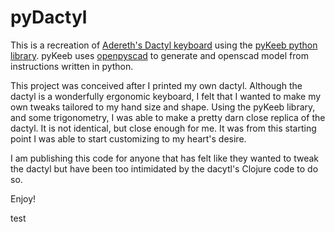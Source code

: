 # pyDactyl

This is a recreation of [Adereth's Dactyl keyboard](https://github.com/adereth/dactyl-keyboard) using the [pyKeeb python library](https://github.com/raycewest/pykeeb). pyKeeb uses [openpyscad](https://github.com/taxpon/openpyscad) to generate and openscad model from instructions written in python. 

This project was conceived after I printed my own dactyl. Although the dactyl is a wonderfully ergonomic keyboard, I felt that I wanted to make my own tweaks tailored to my hand size and shape. Using the pyKeeb library, and some trigonometry, I was able to make a pretty darn close replica of the dactyl. It is not identical, but close enough for me. It was from this starting point I was able to start customizing to my heart's desire.

I am publishing this code for anyone that has felt like they wanted to tweak the dactyl but have been too intimidated by the dacytl's Clojure code to do so.

Enjoy!

test